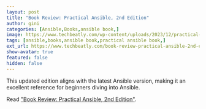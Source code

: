 ```yaml
---
layout: post
title: "Book Review: Practical Ansible, 2nd Edition"
author: gini
categories: [Ansible,Books,ansible book,]
image: https://www.techbeatly.com/wp-content/uploads/2023/12/practical-ansible-2E-1024x630.jpeg
tags: [ansible,books,ansible book,practical ansible book,]
ext_url: https://www.techbeatly.com/book-review-practical-ansible-2nd-edition/
show-avatar: true
featured: false
hidden: false
---
```


This updated edition aligns with the latest Ansible version, making it an excellent reference for beginners diving into Ansible.

Read ["Book Review: Practical Ansible, 2nd Edition"](https://www.techbeatly.com/book-review-practical-ansible-2nd-edition/).
